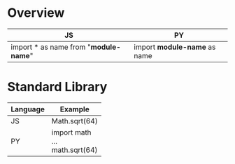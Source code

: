 # Overview

| JS | PY |
|---|--- |
| import * as name from "**module-name**" | import **module-name** as name

# Standard Library

| Language | Example |
|---|---|
| JS | Math.sqrt(64)
| PY | import math<br>...<br> math.sqrt(64) |
